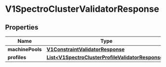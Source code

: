 # V1SpectroClusterValidatorResponse

## Properties
Name | Type | Description | Notes
------------ | ------------- | ------------- | -------------
**machinePools** | [**V1ConstraintValidatorResponse**](V1ConstraintValidatorResponse.md) |  |  [optional]
**profiles** | [**List&lt;V1SpectroClusterProfileValidatorResponse&gt;**](V1SpectroClusterProfileValidatorResponse.md) |  |  [optional]

